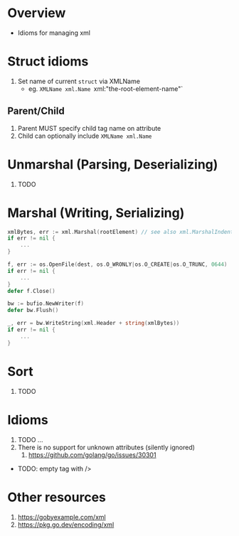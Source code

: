 # Overview
- Idioms for managing xml


# Struct idioms
1. Set name of current `struct` via XMLName
    - eg. `XMLName xml.Name `xml:"the-root-element-name"`

## Parent/Child
1. Parent MUST specify child tag name on attribute
1. Child can optionally include `XMLName xml.Name`


# Unmarshal (Parsing, Deserializing)
1. TODO


# Marshal (Writing, Serializing)
```go
xmlBytes, err := xml.Marshal(rootElement) // see also xml.MarshalIndent(...)
if err != nil {
    ...
}

f, err := os.OpenFile(dest, os.O_WRONLY|os.O_CREATE|os.O_TRUNC, 0644)
if err != nil {
    ...
}
defer f.Close()

bw := bufio.NewWriter(f)
defer bw.Flush()

_, err = bw.WriteString(xml.Header + string(xmlBytes))
if err != nil {
    ...
}
```


# Sort
1. TODO


# Idioms
1. TODO ...
1. There is no support for unknown attributes (silently ignored)
    1. https://github.com/golang/go/issues/30301


- TODO: empty tag with />

# Other resources
1. https://gobyexample.com/xml
1. https://pkg.go.dev/encoding/xml
